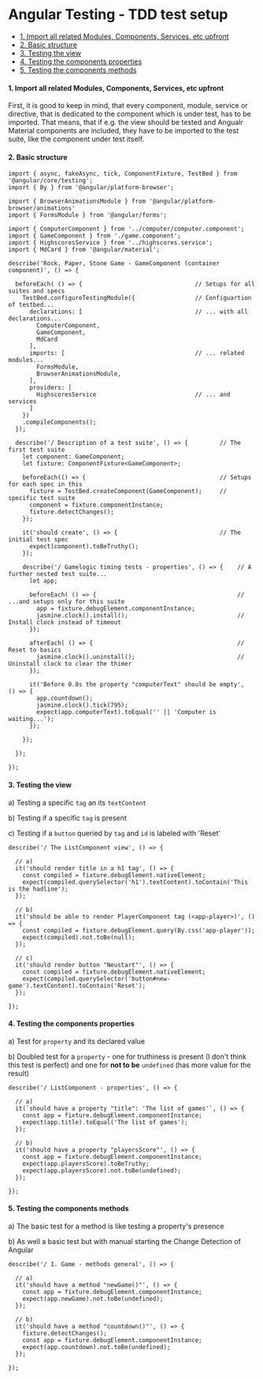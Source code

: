 # Angular Testing - TDD test setup

* [1. Import all related Modules, Components, Services, etc upfront](#1-import-all-related-modules-components-services-etc-upfront)
* [2. Basic structure](#2-basic-structure)
* [3. Testing the view](#3-testing-the-view)
* [4. Testing the components properties](#4-testing-the-components-properties)
* [5. Testing the components methods](#5-testing-the-components-methods)

#### 1. Import all related Modules, Components, Services, etc upfront

First, it is good to keep in mind, that every component, module, service or directive, that is dedicated to the component which is under test, has to be imported. That means, that if e.g. the view should be tested and Angualr Material components are included, they have to be imported to the test suite, like the component under test itself.

#### 2. Basic structure

```
import { async, fakeAsync, tick, ComponentFixture, TestBed } from '@angular/core/testing';
import { By } from '@angular/platform-browser';

import { BrowserAnimationsModule } from '@angular/platform-browser/animations'
import { FormsModule } from '@angular/forms';

import { ComputerComponent } from '../computer/computer.component';
import { GameComponent } from './game.component';
import { HighscoresService } from '../highscores.service';
import { MdCard } from '@angular/material';

describe('Rock, Paper, Stone Game - GameComponent (container component)', () => {

  beforeEach( () => {                                // Setups for all suites and specs
    TestBed.configureTestingModule({                 // Configuartion of testbed...
      declarations: [                                // ... with all declarations...
        ComputerComponent,
        GameComponent,
        MdCard
      ],
      imports: [                                     // ... related modules...
        FormsModule,
        BrowserAnimationsModule,
      ],
      providers: [
        HighscoresService                            // ... and services
      ]
    })
    .compileComponents();
  });

  describe('/ Description of a test suite', () => {         // The first test suite
    let component: GameComponent;
    let fixture: ComponentFixture<GameComponent>;

    beforeEach(() => {                                      // Setups for each spec in this 
      fixture = TestBed.createComponent(GameComponent);     // specific test suite
      component = fixture.componentInstance;
      fixture.detectChanges();
    });

    it('should create', () => {                             // The initial test spec 
      expect(component).toBeTruthy();
    });

    describe('/ Gamelogic timing tests - properties', () => {    // A further nested test suite...
      let app;

      beforeEach( () => {                                        // ...and setups only for this suite
        app = fixture.debugElement.componentInstance;   
        jasmine.clock().install();                               // Install clock instead of timeout
      });

      afterEach( () => {                                         // Reset to basics
        jasmine.clock().uninstall();                             // Uninstall clock to clear the thimer
      });

      it('Before 0.8s the property "computerText" should be empty',  () => {
        app.countdown();
        jasmine.clock().tick(795);
        expect(app.computerText).toEqual('' || 'Computer is waiting...');
      }); 

    });

  });

});
```

#### 3. Testing the view

a\) Testing a specific `tag` an its `textContent`

b\) Testing if a specific `tag` is present

c\) Testing if a `button` queried by `tag` and `id` is labeled with 'Reset'

```
describe('/ The ListComponent view', () => {

  // a)  
  it('should render title in a h1 tag', () => {
    const compiled = fixture.debugElement.nativeElement;
    expect(compiled.querySelector('h1').textContent).toContain('This is the hadline');
  });

  // b)
  it('should be able to render PlayerComponent tag (<app-player>)', () => {
    const compiled = fixture.debugElement.query(By.css('app-player'));
    expect(compiled).not.toBe(null);
  });

  // c)
  it('should render button "Neustart"', () => {
    const compiled = fixture.debugElement.nativeElement;
    expect(compiled.querySelector('button#new-game').textContent).toContain('Reset');
  });

});
```

#### 4. Testing the components properties

a\) Test for `property` and its declared value

b\) Doubled test for a `property`  -  one for truthiness is present \(I don't think this test is perfect\) and one for **not to be** `undefined` \(has more value for the result\)

    describe('/ ListComponent - properties', () => {

      // a)
      it(`should have a property "title": 'The list of games'`, () => {
        const app = fixture.debugElement.componentInstance;
        expect(app.title).toEqual('The list of games');
      });

      // b)
      it('should have a property "playersScore"', () => {
        const app = fixture.debugElement.componentInstance;
        expect(app.playersScore).toBeTruthy;
        expect(app.playersScore).not.toBe(undefined);
      });

    });

#### 5. Testing the components methods

a\) The basic test for a method is like testing a property's presence

b\) As well a basic test but with manual starting the Change Detection of Angular

```
describe('/ 1. Game - methods general', () => {

  // a)
  it('should have a method "newGame()"', () => {
    const app = fixture.debugElement.componentInstance;
    expect(app.newGame).not.toBe(undefined);
  });

  // b)
  it('should have a method "countdown()"', () => {
    fixture.detectChanges();
    const app = fixture.debugElement.componentInstance;
    expect(app.countdown).not.toBe(undefined);
  });

});
```



